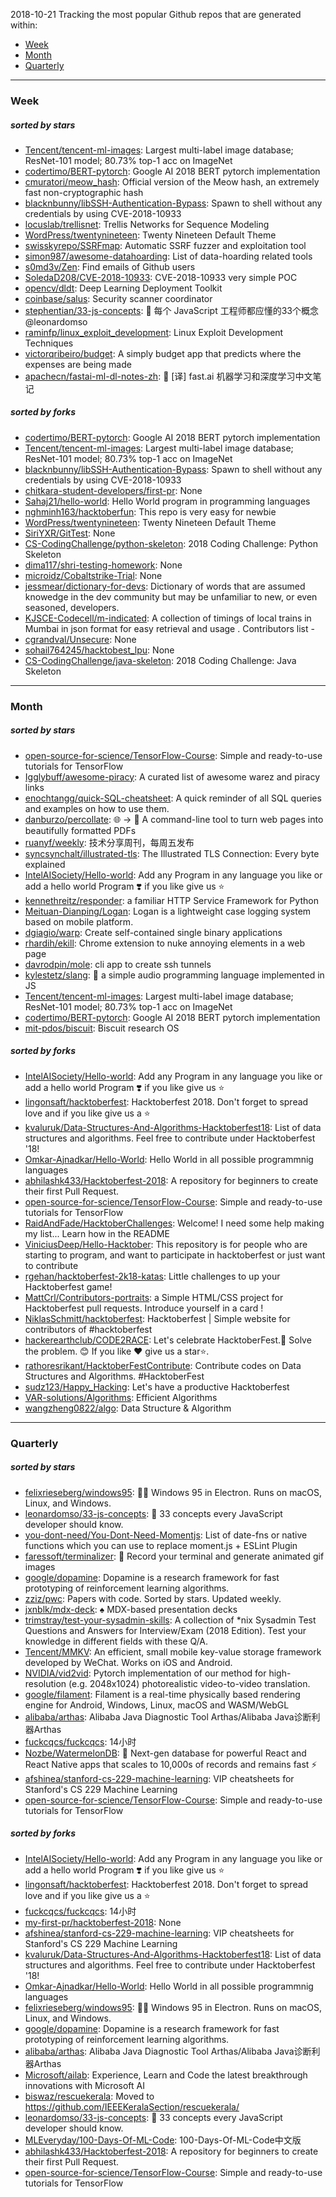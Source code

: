 2018-10-21
Tracking the most popular Github repos that are generated within: 
* [Week](https://github.com/polebug/github_trending_spider/blob/master/2018-10-21.md#week)
* [Month](https://github.com/polebug/github_trending_spider/blob/master/2018-10-21.md#month)
* [Quarterly](https://github.com/polebug/github_trending_spider/blob/master/2018-10-21.md#quarterly)
--- 
### Week 
##### sorted by stars 
* [Tencent/tencent-ml-images](https://github.com/Tencent/tencent-ml-images): Largest multi-label image database; ResNet-101 model; 80.73% top-1 acc on ImageNet
* [codertimo/BERT-pytorch](https://github.com/codertimo/BERT-pytorch): Google AI 2018 BERT pytorch implementation
* [cmuratori/meow_hash](https://github.com/cmuratori/meow_hash): Official version of the Meow hash, an extremely fast non-cryptographic hash
* [blacknbunny/libSSH-Authentication-Bypass](https://github.com/blacknbunny/libSSH-Authentication-Bypass): Spawn to shell without any credentials by using CVE-2018-10933
* [locuslab/trellisnet](https://github.com/locuslab/trellisnet): Trellis Networks for Sequence Modeling
* [WordPress/twentynineteen](https://github.com/WordPress/twentynineteen): Twenty Nineteen Default Theme
* [swisskyrepo/SSRFmap](https://github.com/swisskyrepo/SSRFmap): Automatic SSRF fuzzer and exploitation tool
* [simon987/awesome-datahoarding](https://github.com/simon987/awesome-datahoarding): List of data-hoarding related tools
* [s0md3v/Zen](https://github.com/s0md3v/Zen): Find emails of Github users
* [SoledaD208/CVE-2018-10933](https://github.com/SoledaD208/CVE-2018-10933): CVE-2018-10933 very simple POC
* [opencv/dldt](https://github.com/opencv/dldt): Deep Learning Deployment Toolkit
* [coinbase/salus](https://github.com/coinbase/salus): Security scanner coordinator
* [stephentian/33-js-concepts](https://github.com/stephentian/33-js-concepts): :scroll: 每个 JavaScript 工程师都应懂的33个概念 @leonardomso
* [raminfp/linux_exploit_development](https://github.com/raminfp/linux_exploit_development): Linux Exploit Development Techniques
* [victorqribeiro/budget](https://github.com/victorqribeiro/budget): A simply budget app that predicts where the expenses are being made
* [apachecn/fastai-ml-dl-notes-zh](https://github.com/apachecn/fastai-ml-dl-notes-zh): :book:  [译] fast.ai 机器学习和深度学习中文笔记
##### sorted by forks 
* [codertimo/BERT-pytorch](https://github.com/codertimo/BERT-pytorch): Google AI 2018 BERT pytorch implementation
* [Tencent/tencent-ml-images](https://github.com/Tencent/tencent-ml-images): Largest multi-label image database; ResNet-101 model; 80.73% top-1 acc on ImageNet
* [blacknbunny/libSSH-Authentication-Bypass](https://github.com/blacknbunny/libSSH-Authentication-Bypass): Spawn to shell without any credentials by using CVE-2018-10933
* [chitkara-student-developers/first-pr](https://github.com/chitkara-student-developers/first-pr): None
* [Sahaj21/hello-world](https://github.com/Sahaj21/hello-world): Hello World program in programming languages
* [nghminh163/hacktoberfun](https://github.com/nghminh163/hacktoberfun): This repo is very easy for newbie
* [WordPress/twentynineteen](https://github.com/WordPress/twentynineteen): Twenty Nineteen Default Theme
* [SiriYXR/GitTest](https://github.com/SiriYXR/GitTest): None
* [CS-CodingChallenge/python-skeleton](https://github.com/CS-CodingChallenge/python-skeleton): 2018 Coding Challenge: Python Skeleton
* [dima117/shri-testing-homework](https://github.com/dima117/shri-testing-homework): None
* [microidz/Cobaltstrike-Trial](https://github.com/microidz/Cobaltstrike-Trial): None
* [jessmear/dictionary-for-devs](https://github.com/jessmear/dictionary-for-devs): Dictionary of words that are assumed knowedge in the dev community but may be unfamiliar to new, or even seasoned, developers.
* [KJSCE-Codecell/m-indicated](https://github.com/KJSCE-Codecell/m-indicated): A collection of timings of local trains in Mumbai in json format for easy retrieval and usage . Contributors list -
* [cgrandval/Unsecure](https://github.com/cgrandval/Unsecure): None
* [sohail764245/hacktobest_lpu](https://github.com/sohail764245/hacktobest_lpu): None
* [CS-CodingChallenge/java-skeleton](https://github.com/CS-CodingChallenge/java-skeleton): 2018 Coding Challenge: Java Skeleton
--- 
### Month 
##### sorted by stars 
* [open-source-for-science/TensorFlow-Course](https://github.com/open-source-for-science/TensorFlow-Course): Simple and ready-to-use tutorials for TensorFlow 
* [Igglybuff/awesome-piracy](https://github.com/Igglybuff/awesome-piracy): A curated list of awesome warez and piracy links
* [enochtangg/quick-SQL-cheatsheet](https://github.com/enochtangg/quick-SQL-cheatsheet): A quick reminder of all SQL queries and examples on how to use them. 
* [danburzo/percollate](https://github.com/danburzo/percollate): 🌐 → 📖 A command-line tool to turn web pages into beautifully formatted PDFs
* [ruanyf/weekly](https://github.com/ruanyf/weekly): 技术分享周刊，每周五发布
* [syncsynchalt/illustrated-tls](https://github.com/syncsynchalt/illustrated-tls): The Illustrated TLS Connection: Every byte explained
* [IntelAISociety/Hello-world](https://github.com/IntelAISociety/Hello-world): Add any  Program in any language you like or add a hello world Program ❣️ if you like give us :star:
* [kennethreitz/responder](https://github.com/kennethreitz/responder): a familiar HTTP Service Framework for Python
* [Meituan-Dianping/Logan](https://github.com/Meituan-Dianping/Logan): Logan is a lightweight case logging system based on mobile platform.
* [dgiagio/warp](https://github.com/dgiagio/warp): Create self-contained single binary applications
* [rhardih/ekill](https://github.com/rhardih/ekill): Chrome extension to nuke annoying elements in a web page
* [davrodpin/mole](https://github.com/davrodpin/mole): cli app to create ssh tunnels
* [kylestetz/slang](https://github.com/kylestetz/slang): 🎤 a simple audio programming language implemented in JS
* [Tencent/tencent-ml-images](https://github.com/Tencent/tencent-ml-images): Largest multi-label image database; ResNet-101 model; 80.73% top-1 acc on ImageNet
* [codertimo/BERT-pytorch](https://github.com/codertimo/BERT-pytorch): Google AI 2018 BERT pytorch implementation
* [mit-pdos/biscuit](https://github.com/mit-pdos/biscuit): Biscuit research OS
##### sorted by forks 
* [IntelAISociety/Hello-world](https://github.com/IntelAISociety/Hello-world): Add any  Program in any language you like or add a hello world Program ❣️ if you like give us :star:
* [lingonsaft/hacktoberfest](https://github.com/lingonsaft/hacktoberfest): Hacktoberfest 2018. Don't forget to spread love and if you like give us a ⭐️
* [kvaluruk/Data-Structures-And-Algorithms-Hacktoberfest18](https://github.com/kvaluruk/Data-Structures-And-Algorithms-Hacktoberfest18): List of data structures and algorithms. Feel free to contribute under Hacktoberfest '18!
* [Omkar-Ajnadkar/Hello-World](https://github.com/Omkar-Ajnadkar/Hello-World): Hello World in all possible programmnig languages
* [abhilashk433/Hacktoberfest-2018](https://github.com/abhilashk433/Hacktoberfest-2018): A repository for beginners to create their first Pull Request. 
* [open-source-for-science/TensorFlow-Course](https://github.com/open-source-for-science/TensorFlow-Course): Simple and ready-to-use tutorials for TensorFlow 
* [RaidAndFade/HacktoberChallenges](https://github.com/RaidAndFade/HacktoberChallenges): Welcome! I need some help making my list... Learn how in the README
* [ViniciusDeep/Hello-Hacktober](https://github.com/ViniciusDeep/Hello-Hacktober):  This repository is for people who are starting to program, and want to participate in hacktoberfest  or just want to contribute
* [rgehan/hacktoberfest-2k18-katas](https://github.com/rgehan/hacktoberfest-2k18-katas): Little challenges to up your Hacktoberfest game!
* [MattCrl/Contributors-portraits](https://github.com/MattCrl/Contributors-portraits): a Simple HTML/CSS project for Hacktoberfest pull requests. Introduce yourself in a card !
* [NiklasSchmitt/hacktoberfest](https://github.com/NiklasSchmitt/hacktoberfest): Hacktoberfest | Simple website for contributors of #hacktoberfest
* [hackerearthclub/CODE2RACE](https://github.com/hackerearthclub/CODE2RACE): Let's celebrate HacktoberFest.🎉 Solve the problem. 😊 If you like ❤ give us a star⭐.
* [rathoresrikant/HacktoberFestContribute](https://github.com/rathoresrikant/HacktoberFestContribute): Contribute codes on Data Structures and Algorithms. #HacktoberFest
* [sudz123/Happy_Hacking](https://github.com/sudz123/Happy_Hacking): Let's have a productive Hacktoberfest
* [VAR-solutions/Algorithms](https://github.com/VAR-solutions/Algorithms): Efficient Algorithms
* [wangzheng0822/algo](https://github.com/wangzheng0822/algo): Data Structure & Algorithm
--- 
### Quarterly 
##### sorted by stars 
* [felixrieseberg/windows95](https://github.com/felixrieseberg/windows95): 💩🚀 Windows 95 in Electron. Runs on macOS, Linux, and Windows.
* [leonardomso/33-js-concepts](https://github.com/leonardomso/33-js-concepts): 📜 33 concepts every JavaScript developer should know.
* [you-dont-need/You-Dont-Need-Momentjs](https://github.com/you-dont-need/You-Dont-Need-Momentjs): List of date-fns or native functions which you can use to replace moment.js + ESLint Plugin 
* [faressoft/terminalizer](https://github.com/faressoft/terminalizer): 🦄 Record your terminal and generate animated gif images
* [google/dopamine](https://github.com/google/dopamine): Dopamine is a research framework for fast prototyping of reinforcement learning algorithms. 
* [zziz/pwc](https://github.com/zziz/pwc): Papers with code. Sorted by stars. Updated weekly. 
* [jxnblk/mdx-deck](https://github.com/jxnblk/mdx-deck): :spades: MDX-based presentation decks
* [trimstray/test-your-sysadmin-skills](https://github.com/trimstray/test-your-sysadmin-skills): A collection of *nix Sysadmin Test Questions and Answers for Interview/Exam (2018 Edition). Test your knowledge in different fields with these Q/A.
* [Tencent/MMKV](https://github.com/Tencent/MMKV): An efficient, small mobile key-value storage framework developed by WeChat. Works on iOS and Android.
* [NVIDIA/vid2vid](https://github.com/NVIDIA/vid2vid): Pytorch implementation of our method for high-resolution (e.g. 2048x1024) photorealistic video-to-video translation.
* [google/filament](https://github.com/google/filament): Filament is a real-time physically based rendering engine for Android, Windows, Linux, macOS and WASM/WebGL
* [alibaba/arthas](https://github.com/alibaba/arthas): Alibaba Java Diagnostic Tool Arthas/Alibaba Java诊断利器Arthas
* [fuckcqcs/fuckcqcs](https://github.com/fuckcqcs/fuckcqcs): 14小时
* [Nozbe/WatermelonDB](https://github.com/Nozbe/WatermelonDB): 🍉 Next-gen database for powerful React and React Native apps that scales to 10,000s of records and remains fast ⚡️
* [afshinea/stanford-cs-229-machine-learning](https://github.com/afshinea/stanford-cs-229-machine-learning): VIP cheatsheets for Stanford's CS 229 Machine Learning
* [open-source-for-science/TensorFlow-Course](https://github.com/open-source-for-science/TensorFlow-Course): Simple and ready-to-use tutorials for TensorFlow 
##### sorted by forks 
* [IntelAISociety/Hello-world](https://github.com/IntelAISociety/Hello-world): Add any  Program in any language you like or add a hello world Program ❣️ if you like give us :star:
* [lingonsaft/hacktoberfest](https://github.com/lingonsaft/hacktoberfest): Hacktoberfest 2018. Don't forget to spread love and if you like give us a ⭐️
* [fuckcqcs/fuckcqcs](https://github.com/fuckcqcs/fuckcqcs): 14小时
* [my-first-pr/hacktoberfest-2018](https://github.com/my-first-pr/hacktoberfest-2018): None
* [afshinea/stanford-cs-229-machine-learning](https://github.com/afshinea/stanford-cs-229-machine-learning): VIP cheatsheets for Stanford's CS 229 Machine Learning
* [kvaluruk/Data-Structures-And-Algorithms-Hacktoberfest18](https://github.com/kvaluruk/Data-Structures-And-Algorithms-Hacktoberfest18): List of data structures and algorithms. Feel free to contribute under Hacktoberfest '18!
* [Omkar-Ajnadkar/Hello-World](https://github.com/Omkar-Ajnadkar/Hello-World): Hello World in all possible programmnig languages
* [felixrieseberg/windows95](https://github.com/felixrieseberg/windows95): 💩🚀 Windows 95 in Electron. Runs on macOS, Linux, and Windows.
* [google/dopamine](https://github.com/google/dopamine): Dopamine is a research framework for fast prototyping of reinforcement learning algorithms. 
* [alibaba/arthas](https://github.com/alibaba/arthas): Alibaba Java Diagnostic Tool Arthas/Alibaba Java诊断利器Arthas
* [Microsoft/ailab](https://github.com/Microsoft/ailab): Experience, Learn and Code the latest breakthrough innovations with Microsoft AI
* [biswaz/rescuekerala](https://github.com/biswaz/rescuekerala): Moved to https://github.com/IEEEKeralaSection/rescuekerala/
* [leonardomso/33-js-concepts](https://github.com/leonardomso/33-js-concepts): 📜 33 concepts every JavaScript developer should know.
* [MLEveryday/100-Days-Of-ML-Code](https://github.com/MLEveryday/100-Days-Of-ML-Code): 100-Days-Of-ML-Code中文版
* [abhilashk433/Hacktoberfest-2018](https://github.com/abhilashk433/Hacktoberfest-2018): A repository for beginners to create their first Pull Request. 
* [open-source-for-science/TensorFlow-Course](https://github.com/open-source-for-science/TensorFlow-Course): Simple and ready-to-use tutorials for TensorFlow 
